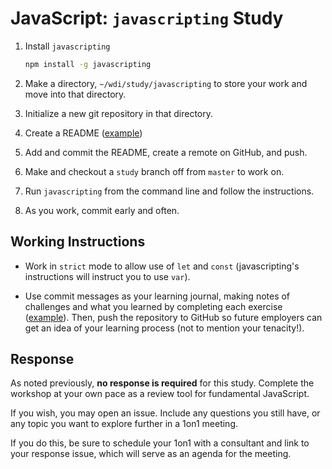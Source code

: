 # JavaScript: `javascripting` Study

1.  Install `javascripting`

    ```sh
    npm install -g javascripting
    ```

1.  Make a directory, `~/wdi/study/javascripting` to store your work and move
    into that directory.
1.  Initialize a new git repository in that directory.
1.  Create a README ([example](https://github.com/jrhorn424/javascripting))
1.  Add and commit the README, create a remote on GitHub, and push.
1.  Make and checkout a `study` branch off from `master` to work on.
1.  Run `javascripting` from the command line and follow the instructions.
1.  As you work, commit early and often.

## Working Instructions

-   Work in `strict` mode to allow use of `let` and `const` (javascripting's
instructions will instruct you to use `var`).

-   Use commit messages as your learning journal, making notes of challenges and
what you learned by completing each exercise
([example](https://github.com/jrhorn424/learnyounode/commit/5db673a16d4af82d3c5a80240edeb93b0e4dbd0c)).
Then, push the repository to GitHub so future employers can get an idea of your
learning process (not to mention your tenacity!).

## Response

As noted previously, **no response is required** for this study. Complete the
workshop at your own pace as a review tool for fundamental JavaScript.

If you wish, you may open an issue. Include any questions you still have, or any
topic you want to explore further in a 1on1 meeting.

If you do this, be sure to schedule your 1on1 with a consultant and link to your
response issue, which will serve as an agenda for the meeting.
